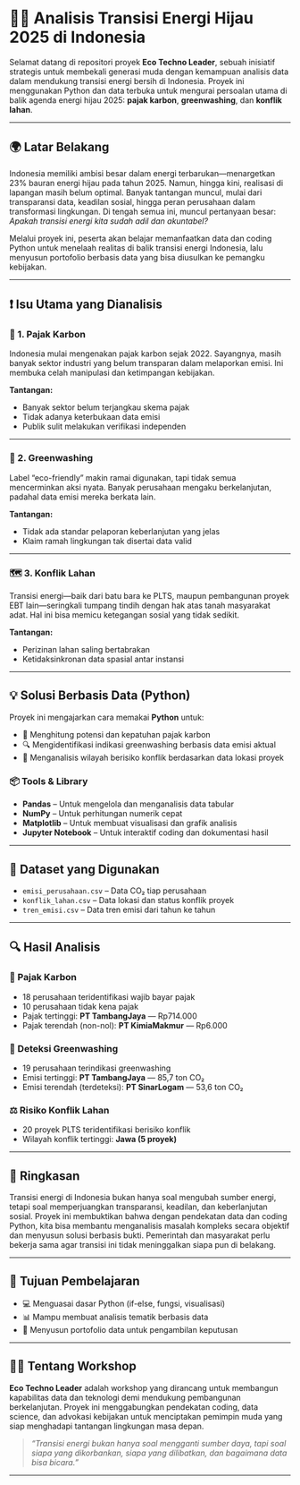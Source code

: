 # 🔋🌿 Analisis Transisi Energi Hijau 2025 di Indonesia

Selamat datang di repositori proyek **Eco Techno Leader**, sebuah inisiatif strategis untuk membekali generasi muda dengan kemampuan analisis data dalam mendukung transisi energi bersih di Indonesia. Proyek ini menggunakan Python dan data terbuka untuk mengurai persoalan utama di balik agenda energi hijau 2025: **pajak karbon**, **greenwashing**, dan **konflik lahan**.

---

## 🌍 Latar Belakang

Indonesia memiliki ambisi besar dalam energi terbarukan—menargetkan 23% bauran energi hijau pada tahun 2025. Namun, hingga kini, realisasi di lapangan masih belum optimal. Banyak tantangan muncul, mulai dari transparansi data, keadilan sosial, hingga peran perusahaan dalam transformasi lingkungan. Di tengah semua ini, muncul pertanyaan besar: _Apakah transisi energi kita sudah adil dan akuntabel?_

Melalui proyek ini, peserta akan belajar memanfaatkan data dan coding Python untuk menelaah realitas di balik transisi energi Indonesia, lalu menyusun portofolio berbasis data yang bisa diusulkan ke pemangku kebijakan.

---

## ❗ Isu Utama yang Dianalisis

### 💸 1. Pajak Karbon
Indonesia mulai mengenakan pajak karbon sejak 2022. Sayangnya, masih banyak sektor industri yang belum transparan dalam melaporkan emisi. Ini membuka celah manipulasi dan ketimpangan kebijakan.

**Tantangan:**
- Banyak sektor belum terjangkau skema pajak
- Tidak adanya keterbukaan data emisi
- Publik sulit melakukan verifikasi independen

---

### 🧼 2. Greenwashing
Label “eco-friendly” makin ramai digunakan, tapi tidak semua mencerminkan aksi nyata. Banyak perusahaan mengaku berkelanjutan, padahal data emisi mereka berkata lain.

**Tantangan:**
- Tidak ada standar pelaporan keberlanjutan yang jelas
- Klaim ramah lingkungan tak disertai data valid

---

### 🗺️ 3. Konflik Lahan
Transisi energi—baik dari batu bara ke PLTS, maupun pembangunan proyek EBT lain—seringkali tumpang tindih dengan hak atas tanah masyarakat adat. Hal ini bisa memicu ketegangan sosial yang tidak sedikit.

**Tantangan:**
- Perizinan lahan saling bertabrakan
- Ketidaksinkronan data spasial antar instansi

---

## 💡 Solusi Berbasis Data (Python)

Proyek ini mengajarkan cara memakai **Python** untuk:
- 🧮 Menghitung potensi dan kepatuhan pajak karbon
- 🔍 Mengidentifikasi indikasi greenwashing berbasis data emisi aktual
- 🧭 Menganalisis wilayah berisiko konflik berdasarkan data lokasi proyek

### 📦 Tools & Library
- **Pandas** – Untuk mengelola dan menganalisis data tabular
- **NumPy** – Untuk perhitungan numerik cepat
- **Matplotlib** – Untuk membuat visualisasi dan grafik analisis
- **Jupyter Notebook** – Untuk interaktif coding dan dokumentasi hasil

---

## 📁 Dataset yang Digunakan

- `emisi_perusahaan.csv` – Data CO₂ tiap perusahaan
- `konflik_lahan.csv` – Data lokasi dan status konflik proyek
- `tren_emisi.csv` – Data tren emisi dari tahun ke tahun

---

## 🔍 Hasil Analisis

### 🔢 Pajak Karbon
- 18 perusahaan teridentifikasi wajib bayar pajak
- 10 perusahaan tidak kena pajak
- Pajak tertinggi: **PT TambangJaya** — Rp714.000
- Pajak terendah (non-nol): **PT KimiaMakmur** — Rp6.000

### 🧼 Deteksi Greenwashing
- 19 perusahaan terindikasi greenwashing
- Emisi tertinggi: **PT TambangJaya** — 85,7 ton CO₂
- Emisi terendah (terdeteksi): **PT SinarLogam** — 53,6 ton CO₂

### ⚖️ Risiko Konflik Lahan
- 20 proyek PLTS teridentifikasi berisiko konflik
- Wilayah konflik tertinggi: **Jawa (5 proyek)**

---

## 🧾 Ringkasan

Transisi energi di Indonesia bukan hanya soal mengubah sumber energi, tetapi soal memperjuangkan transparansi, keadilan, dan keberlanjutan sosial. Proyek ini membuktikan bahwa dengan pendekatan data dan coding Python, kita bisa membantu menganalisis masalah kompleks secara objektif dan menyusun solusi berbasis bukti. Pemerintah dan masyarakat perlu bekerja sama agar transisi ini tidak meninggalkan siapa pun di belakang.

---

## 🎯 Tujuan Pembelajaran

- 💻 Menguasai dasar Python (if-else, fungsi, visualisasi)
- 📊 Mampu membuat analisis tematik berbasis data
- 📁 Menyusun portofolio data untuk pengambilan keputusan

---

## 👨‍🏫 Tentang Workshop

**Eco Techno Leader** adalah workshop yang dirancang untuk membangun kapabilitas data dan teknologi demi mendukung pembangunan berkelanjutan. Proyek ini menggabungkan pendekatan coding, data science, dan advokasi kebijakan untuk menciptakan pemimpin muda yang siap menghadapi tantangan lingkungan masa depan.

> _“Transisi energi bukan hanya soal mengganti sumber daya, tapi soal siapa yang dikorbankan, siapa yang dilibatkan, dan bagaimana data bisa bicara.”_

---

